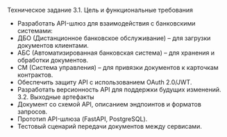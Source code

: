 Техническое задание
3.1. Цель и функциональные требования
- Разработать API-шлюз для взаимодействия с банковскими системами:
- ДБО (Дистанционное банковское обслуживание) – для загрузки
документов клиентами.
- АБС (Автоматизированная банковская система) – для хранения и
обработки документов.
- СМ (Система управления) – для привязки документов к карточкам
контрактов.
- Обеспечить защиту API с использованием OAuth 2.0/JWT.
- Разработать версионность API для поддержки будущих изменений.
3.2. Выходные артефакты
- Документ со схемой API, описанием эндпоинтов и форматов запросов.
- Прототип API-шлюза (FastAPI, PostgreSQL).
- Тестовый сценарий передачи документов между сервисами.
